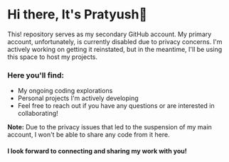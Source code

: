 # Hi there, It's Pratyush👋

This! repository serves as my secondary GitHub account. My primary account, unfortunately, is currently disabled due to privacy concerns. I'm actively working on getting it reinstated, but in the meantime, I'll be using this space to host my projects.

### Here you'll find:

 - My ongoing coding explorations
 - Personal projects I'm actively developing
 - Feel free to reach out if you have any questions or are interested in collaborating!

**Note:** Due to the privacy issues that led to the suspension of my main account, I won't be able to share any code from it here.

#### I look forward to connecting and sharing my work with you!
